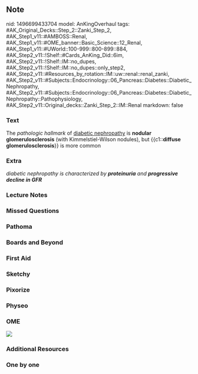 ## Note
nid: 1496699433704
model: AnKingOverhaul
tags: #AK_Original_Decks::Step_2::Zanki_Step_2, #AK_Step1_v11::#AMBOSS::Renal, #AK_Step1_v11::#OME_banner::Basic_Science::12_Renal, #AK_Step1_v11::#UWorld::100-999::800-899::884, #AK_Step2_v11::!Shelf::#Cards_AnKing_Did::6im, #AK_Step2_v11::!Shelf::IM::no_dupes, #AK_Step2_v11::!Shelf::IM::no_dupes::only_step2, #AK_Step2_v11::#Resources_by_rotation::IM::uw::renal::renal_zanki, #AK_Step2_v11::#Subjects::Endocrinology::06_Pancreas::Diabetes::Diabetic_Nephropathy, #AK_Step2_v11::#Subjects::Endocrinology::06_Pancreas::Diabetes::Diabetic_Nephropathy::Pathophysiology, #AK_Step2_v11::Original_decks::Zanki_Step_2::IM::Renal
markdown: false

### Text
The <i>pathologic hallmark</i> of <u>diabetic nephropathy</u> is
<b>nodular</b> <b>glomerulosclerosis</b> (with Kimmelstiel-Wilson
nodules), but {{c1::<b>diffuse</b> <b>glomerulosclerosis</b>}} is
more common

### Extra
<i>diabetic nephropathy is characterized by <b>proteinuria</b> and
<b>progressive decline in GFR</b></i>

### Lecture Notes


### Missed Questions


### Pathoma


### Boards and Beyond


### First Aid


### Sketchy


### Pixorize


### Physeo


### OME
<div class="ome-widget">
  <a href="https://onlinemeded.org/spa/renal?ref=anki"><img src=
  "_OME_AnkiFlashcards_Topic_4.png"></a>
</div>

### Additional Resources


### One by one

